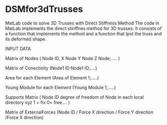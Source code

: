 # DSMfor3dTrusses
MatLab code to solve 3D Trusses with Direct Stiffness Method
The code in MatLab implements the direct stinffnes method for 3D trusses. It consists of a function that implements the method and a function that lpot the truss and its deformed shape.


INPUT DATA

Matrix of Nodes ( Node ID, X Node Y Node Z Node;..... )

Matrix of Conectinity (Node1 ID Node1 ID;....)

Area for each Element (Area of Element 1;.....)

Young Module for each Element (Young Module 1;.....)

Supports Matrix ( Node ID degree of freedom of Node in each local directory xyz 1 = fix  0= free.... )

Matrix of ExternalForces (Node ID / Force X direction / Force Y direction /Force X direction)

